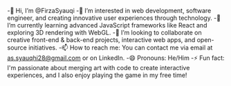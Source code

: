 -👋 Hi, I’m @FirzaSyauqi
-👀 I’m interested in web development, software engineer, and creating innovative user experiences through technology.
-🌱 I’m currently learning advanced JavaScript frameworks like React and exploring 3D rendering with WebGL.
-💼 I’m looking to collaborate on creative front-end & back-end projects, interactive web apps, and open-source initiatives.
-📫 How to reach me: You can contact me via email at as.syauqhi28@gmail.com or on LinkedIn.
-😄 Pronouns: He/Him
-⚡ Fun fact: I'm passionate about merging art with code to create interactive experiences, and I also enjoy playing the game in my free time!

<!---
FirzaSyauqi/FirzaSyauqi is a ✨ special ✨ repository because its `README.md` (this file) appears on your GitHub profile.
You can click the Preview link to take a look at your changes.
--->
